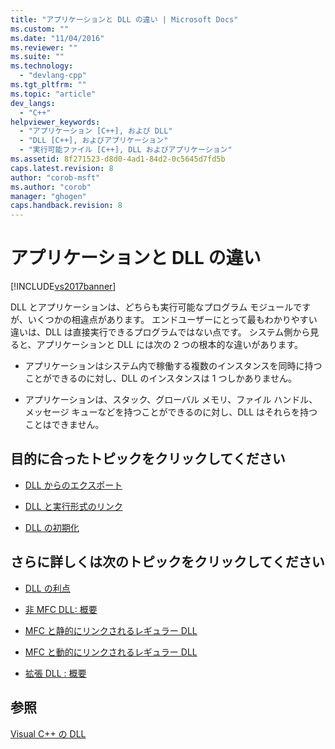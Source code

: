 ```yaml
---
title: "アプリケーションと DLL の違い | Microsoft Docs"
ms.custom: ""
ms.date: "11/04/2016"
ms.reviewer: ""
ms.suite: ""
ms.technology: 
  - "devlang-cpp"
ms.tgt_pltfrm: ""
ms.topic: "article"
dev_langs: 
  - "C++"
helpviewer_keywords: 
  - "アプリケーション [C++], および DLL"
  - "DLL [C++], およびアプリケーション"
  - "実行可能ファイル [C++], DLL およびアプリケーション"
ms.assetid: 8f271523-d8d0-4ad1-84d2-0c5645d7fd5b
caps.latest.revision: 8
author: "corob-msft"
ms.author: "corob"
manager: "ghogen"
caps.handback.revision: 8
---
```

# アプリケーションと DLL の違い
[!INCLUDE[vs2017banner](../assembler/inline/includes/vs2017banner.md)]

DLL とアプリケーションは、どちらも実行可能なプログラム モジュールですが、いくつかの相違点があります。  エンドユーザーにとって最もわかりやすい違いは、DLL は直接実行できるプログラムではない点です。  システム側から見ると、アプリケーションと DLL には次の 2 つの根本的な違いがあります。  
  
-   アプリケーションはシステム内で稼働する複数のインスタンスを同時に持つことができるのに対し、DLL のインスタンスは 1 つしかありません。  
  
-   アプリケーションは、スタック、グローバル メモリ、ファイル ハンドル、メッセージ キューなどを持つことができるのに対し、DLL はそれらを持つことはできません。  
  
## 目的に合ったトピックをクリックしてください  
  
-   [DLL からのエクスポート](../build/exporting-from-a-dll.md)  
  
-   [DLL と実行形式のリンク](../build/linking-an-executable-to-a-dll.md)  
  
-   [DLL の初期化](../build/initializing-a-dll.md)  
  
## さらに詳しくは次のトピックをクリックしてください  
  
-   [DLL の利点](../build/advantages-of-using-dlls.md)  
  
-   [非 MFC DLL: 概要](../Topic/Non-MFC%20DLLs:%20Overview.md)  
  
-   [MFC と静的にリンクされるレギュラー DLL](../build/regular-dlls-statically-linked-to-mfc.md)  
  
-   [MFC と動的にリンクされるレギュラー DLL](../Topic/Regular%20DLLs%20Dynamically%20Linked%20to%20MFC.md)  
  
-   [拡張 DLL : 概要](../build/extension-dlls-overview.md)  
  
## 参照  
 [Visual C\+\+ の DLL](../build/dlls-in-visual-cpp.md)